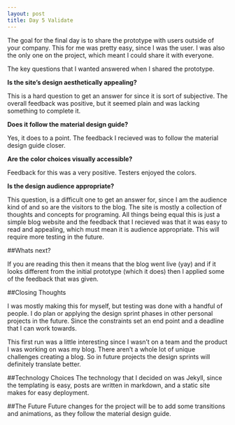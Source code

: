 ```yaml
---
layout: post
title: Day 5 Validate
---
```


The goal for the final day is to share the prototype with users outside of your company. This for me was pretty easy, since I was the user. I was also the only one on the project, which meant I could share it with everyone.

The key questions that I wanted answered when I shared the prototype.

**Is the site’s design aesthetically appealing?**

This is a hard question to get an answer for since it is sort of subjective. The overall feedback was positive, but it seemed plain and was lacking something to complete it.

**Does it follow the material design guide?**

Yes, it does to a point. The feedback I recieved was to follow the material design guide closer.

**Are the color choices visually accessible?**

Feedback for this was a very positive. Testers enjoyed the colors.

**Is the design audience appropriate?**

This question, is a difficult one to get an answer for, since I am the audience kind of and so are the visitors to the blog. The site is mostly a collection of thoughts and concepts for programing. All things being equal this is just a simple blog website and the feedback that I recieved was that it was easy to read and appealing, which must mean it is audience appropriate. This will require more testing in the future.

##Whats next?

If you are reading this then it means that the blog went live (yay) and if it looks different from the initial prototype (which it does) then I applied some of the feedback that was given.

##Closing Thoughts

I was mostly making this for myself, but testing was done with a handful of people. I do plan or applying the design sprint phases in other personal projects in the future. Since the constraints set an end point and a deadline that I can work towards.

This first run was a little interesting since I wasn’t on a team and the product I was working on was my blog. There aren’t a whole lot of unique challenges creating a blog. So in future projects the design sprints will definitely translate better.

##Technology Choices
The technology that I decided on was Jekyll, since the templating is easy, posts are written in markdown, and a static site makes for easy deployment.

##The Future
Future changes for the project will be to add some transitions and animations, as they follow the material design guide.
